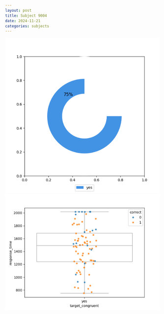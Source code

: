 ```yaml
---
layout: post
title: Subject 9004
date: 2024-11-21
categories: subjects
---
```


![](data/9004/run-22/9004_accuracy_target_congruence.png)
![](data/9004/run-22/9004_rt_congruence.png)
